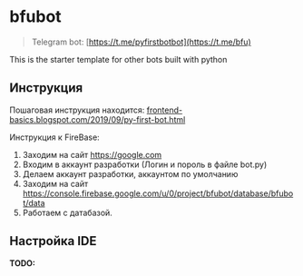 # bfubot

> Telegram bot: [https://t.me/pyfirstbotbot](https://t.me/bfu)

This is the starter template for other bots built with python

## Инструкция

Пошаговая инструкция находится:
[frontend-basics.blogspot.com/2019/09/py-first-bot.html](https://frontend-basics.blogspot.com/2019/09/py-first-bot.html)


Инструкция к FireBase:
1) Заходим на сайт https://google.com
2) Входим в аккаунт разработки (Логин и пороль в файле bot.py)
3) Делаем аккаунт разработки, аккаунтом по умолчанию
4) Заходим на сайт https://console.firebase.google.com/u/0/project/bfubot/database/bfubot/data
5) Работаем с датабазой.

## Настройка IDE

**TODO:**

